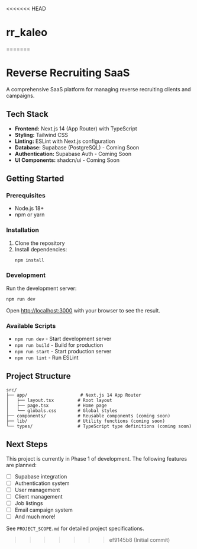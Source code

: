 <<<<<<< HEAD
# rr_kaleo
=======
# Reverse Recruiting SaaS

A comprehensive SaaS platform for managing reverse recruiting clients and campaigns.

## Tech Stack

- **Frontend:** Next.js 14 (App Router) with TypeScript
- **Styling:** Tailwind CSS
- **Linting:** ESLint with Next.js configuration
- **Database:** Supabase (PostgreSQL) - Coming Soon
- **Authentication:** Supabase Auth - Coming Soon
- **UI Components:** shadcn/ui - Coming Soon

## Getting Started

### Prerequisites

- Node.js 18+ 
- npm or yarn

### Installation

1. Clone the repository
2. Install dependencies:
   ```bash
   npm install
   ```

### Development

Run the development server:

```bash
npm run dev
```

Open [http://localhost:3000](http://localhost:3000) with your browser to see the result.

### Available Scripts

- `npm run dev` - Start development server
- `npm run build` - Build for production
- `npm run start` - Start production server
- `npm run lint` - Run ESLint

## Project Structure

```
src/
├── app/                    # Next.js 14 App Router
│   ├── layout.tsx         # Root layout
│   ├── page.tsx           # Home page
│   └── globals.css        # Global styles
├── components/            # Reusable components (coming soon)
├── lib/                   # Utility functions (coming soon)
└── types/                 # TypeScript type definitions (coming soon)
```

## Next Steps

This project is currently in Phase 1 of development. The following features are planned:

- [ ] Supabase integration
- [ ] Authentication system
- [ ] User management
- [ ] Client management
- [ ] Job listings
- [ ] Email campaign system
- [ ] And much more!

See `PROJECT_SCOPE.md` for detailed project specifications. 
>>>>>>> ef9145b8 (Initial commit)
